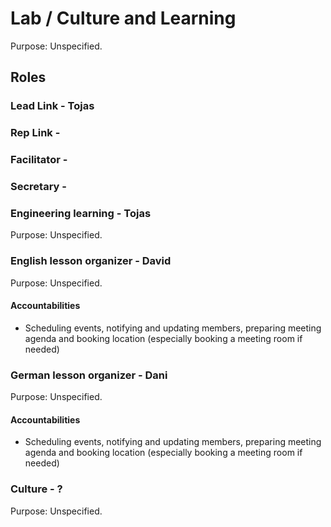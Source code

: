 # Lab / Culture and Learning
Purpose: Unspecified.

## Roles

### Lead Link - Tojas
### Rep Link -
### Facilitator -
### Secretary -

### Engineering learning - Tojas
Purpose: Unspecified.

### English lesson organizer - David
Purpose: Unspecified.

#### Accountabilities
- Scheduling events, notifying and updating members, preparing meeting agenda and booking location (especially booking a meeting room if needed)

### German lesson organizer - Dani
Purpose: Unspecified.

#### Accountabilities
- Scheduling events, notifying and updating members, preparing meeting agenda and booking location (especially booking a meeting room if needed)

### Culture - ?
Purpose: Unspecified.
